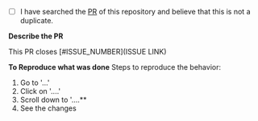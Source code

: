 - [ ] I have searched the [PR](https://github.com/Marketing-Automation-Systems/jellyfish/pulls/) of this repository and believe that this is not a duplicate.

<!-- Checked checkbox should look like this: [x] -->

**Describe the PR**

This PR closes [#ISSUE_NUMBER](ISSUE LINK)

<!-- Provide a description of the changes proposed in the pull request -->

<!--
  Thank you very much for contributing to the Jellyfish team by creating an issue! ❤️
  To avoid duplicate PR we ask you to check off the following list.
-->



<!-- Short bullet list with the new changes proposed-->

**To Reproduce what was done**
Steps to reproduce the behavior:
1. Go to '...'
2. Click on '....'
3. Scroll down to '....**
4. See the changes

<!-- Optional -->
